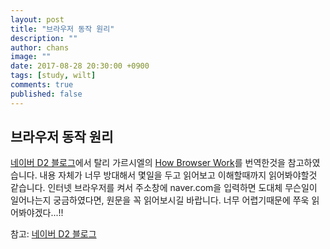 ```yaml
---
layout: post
title: "브라우저 동작 원리"
description: ""
author: chans
image: ""
date: 2017-08-28 20:30:00 +0900
tags: [study, wilt]
comments: true
published: false
---
```


## 브라우저 동작 원리
[네이버 D2 블로그](http://d2.naver.com/helloworld/59361)에서 탈리 가르시엘의 [How Browser Work](https://www.html5rocks.com/en/tutorials/internals/howbrowserswork/)를 번역한것을 참고하였습니다. 내용 자체가 너무 방대해서 몇일을 두고 읽어보고 이해할때까지 읽어봐야할것 같습니다. 인터넷 브라우저를 켜서 주소창에 naver.com을 입력하면 도대체 무슨일이 일어나는지 궁금하였다면, 원문을 꼭 읽어보시길 바랍니다. 너무 어렵기때문에 쭈욱 읽어봐야겠다...!!

참고: [네이버 D2 블로그](http://d2.naver.com/helloworld/59361)






